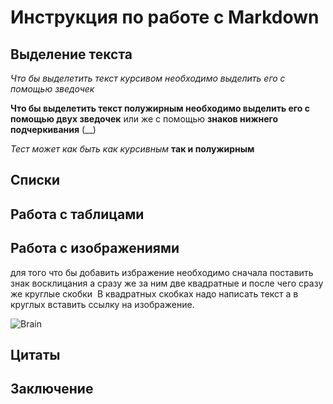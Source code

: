 # Инструкция по работе с Markdown

## Выделение  текста

*Что бы выделетить  текст  курсивом необходимо  выделить  его  с помощью зведочек*

**Что бы выделетить  текст  полужирным необходимо  выделить  его  с помощью двух зведочек**  или же  с помощью   __знаков нижнего подчеркивания__  (__)

_Тест  может  как быть как курсивным_  **так и полужирным**


## Списки

## Работа с таблицами

## Работа с изображениями 

для того   что бы добавить  избражение  необходимо  сначала поставить  знак восклицания а сразу же за ним две квадратные и после чего сразу же круглые скобки ![]()  В квадратных  скобках надо написать  текст  а в круглых вставить ссылку на изображение.

![Brain](https://206329.selcdn.ru/BHAGs-media/upload/companies_logo/Geekbrains-2.png "Съешь же ещё этих мягких французских булок, да выпей чаю")

## Цитаты

## Заключение